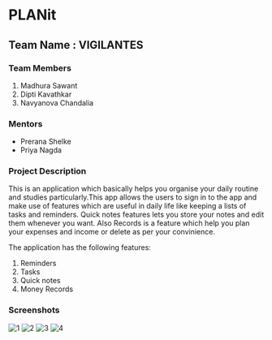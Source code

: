 # PLANit

## **Team Name : VIGILANTES**

### **Team Members**

1. Madhura Sawant
2. Dipti Kavathkar
3. Navyanova Chandalia

### **Mentors**

- Prerana Shelke
- Priya Nagda

### **Project Description**

This is an application which basically helps you organise your daily routine and studies particularly.This app allows the users to sign in to the app and make use of features which are useful in daily life like keeping a lists of tasks and reminders. Quick notes features lets you store your notes and edit them whenever you want. Also Records is a feature which help you plan your expenses and income or delete as per your convinience.

The application has the following features:
1. Reminders
2. Tasks
3. Quick notes
4. Money Records

### **Screenshots**
![1](https://user-images.githubusercontent.com/85047752/150369212-57689988-9561-479d-a1eb-368a22fadbaa.png)
![2](https://user-images.githubusercontent.com/85047752/150369227-af71f781-bfbd-4c87-9a9a-65d43bf62696.png)
![3](https://user-images.githubusercontent.com/85047752/150369235-16d7e1ba-2b7a-4152-9ca2-13746f6509ac.png)
![4](https://user-images.githubusercontent.com/85047752/150369247-821f96b4-eeca-4031-83fd-0c728eaf20a9.png)


